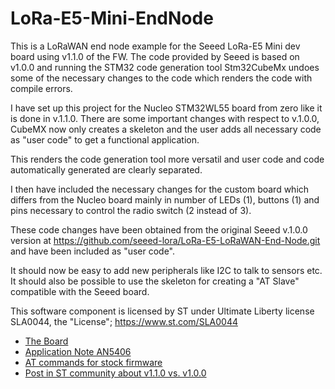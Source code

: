 # LoRa-E5-Mini-EndNode

This is a LoRaWAN end node example for the Seeed LoRa-E5 Mini dev board using
v1.1.0 of the FW. The code provided by Seeed is based on v1.0.0 and
running the STM32 code generation tool Stm32CubeMx undoes some of the
necessary changes to the code which renders the code with compile errors.

I have set up this project for the Nucleo STM32WL55 board from zero
like it is done in v.1.1.0. There are some important changes with
respect to v.1.0.0, CubeMX now only creates a skeleton and the user
adds all necessary code as "user code" to get a functional application.

This renders the code generation tool more versatil and user code and
code automatically generated are clearly separated.

I then have included the necessary changes for the custom board which
differs from the Nucleo board mainly in number of LEDs (1), 
buttons (1) and pins
necessary to control the radio switch (2 instead of 3).

These code changes have been obtained from the original Seeed 
v.1.0.0 version at
https://github.com/seeed-lora/LoRa-E5-LoRaWAN-End-Node.git
and have been included as "user code". 

It should now be easy to add new peripherals like I2C to talk
to sensors etc. It should also be
possible to use the skeleton for creating a "AT Slave" compatible
with the Seeed board.

This software component is licensed by ST under Ultimate Liberty license
SLA0044, the "License";  https://www.st.com/SLA0044

* [The Board](https://wiki.seeedstudio.com/LoRa_E5_mini/)
* [Application Note AN5406](https://www.st.com/resource/en/application_note/dm00660451-how-to-build-a-lora-application-with-stm32cubewl-stmicroelectronics.pdf)
* [AT commands for stock firmware](https://files.seeedstudio.com/products/317990687/res/LoRa-E5%20AT%20Command%20Specification_V1.0%20.pdf)
* [Post in ST community about v1.1.0 vs. v1.0.0](https://community.st.com/s/question/0D53W00000zGZk4SAG/how-to-on-stm32cubefwwlv110)
